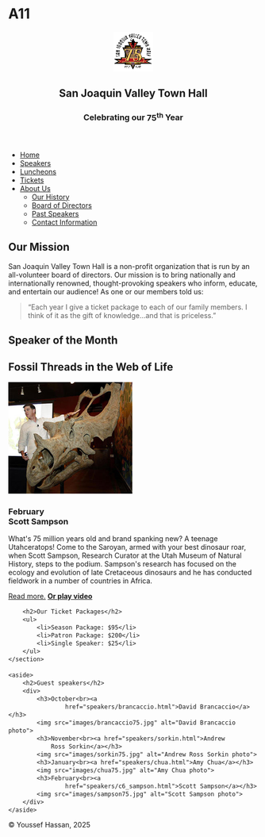 # A11
<!DOCTYPE html>
<html lang="en">

<head>
	<meta charset="utf-8">
	<meta name="viewport" content="width=device-width, initial-scale=1">
	<title>San Joaquin Valley Town Hall</title>
	<link rel="shortcut icon" href="images/favicon.ico">
	<link rel="stylesheet" href="styles/c8_main.css">
	<link rel="stylesheet" href="styles/slicknav.css">
	<script src="https://code.jquery.com/jquery-3.6.0.min.js"></script>
	<script src="js/jquery.slicknav.min.js"></script>
	<script type="text/javascript">
		$(document).ready(function(){
			$('#nav_menu').slicknav({prependTo:"#mobile_menu"});
		});
	</script>
</head>

<body>
<header>
	<img src="images/town_hall_logo.gif" alt="Town Hall logo" height="80">
	<h2>San Joaquin Valley Town Hall</h2>
	<h3>Celebrating our <span
			class="shadow">75<sup>th</sup></span> Year</h3>
</header>

<nav id="mobile_menu"></nav>
<nav id="nav_menu">
	<ul>
		<li><a class="current" href="index.html">Home</a></li>
		<li><a href="#">Speakers</a></li>
		<li><a href="#">Luncheons</a></li>
		<li><a href="#">Tickets</a></li>
		<li><a href="#">About Us</a>
			<ul>
				<li><a href="#">Our History</a></li>
				<li><a href="#">Board of Directors</a></li>
				<li><a href="#">Past Speakers</a></li>
				<li><a href="#">Contact Information</a></li>
			</ul>
		</li>
	</ul>
</nav>
<main>
	<section>
		<h2>Our Mission</h2>
		<p>San Joaquin Valley Town Hall is a non-profit
			organization that is run by an
			all-volunteer board of directors. Our mission is to
			bring nationally and
			internationally renowned, thought-provoking speakers
			who inform, educate,
			and entertain our audience! As one or our members told us:</p>
		<blockquote>&ldquo;Each year I give a ticket package to
			each of our family members.
			I think of it as the gift of knowledge...and that is
			priceless.&rdquo;</blockquote>
		<h1>Speaker of the Month</h1>
		<article>
			<h2>Fossil Threads in the Web of Life</h2>
			<img src="images/sampson_dinosaur.jpg" alt="Scott
Sampson with dinosaur">
			<h3>February<br>
				Scott Sampson</h3>
			<p>What's 75 million years old and brand spanking new?
				A teenage Utahceratops!
				Come to the Saroyan, armed with your best dinosaur
				roar, when Scott Sampson, Research
				Curator at the Utah Museum of Natural History, steps
				to the podium. Sampson's research
				has focused on the ecology and evolution of late
				Cretaceous dinosaurs and he has conducted
				fieldwork in a number of countries in Africa.</p>
			<p><a href="speakers/c6_sampson.html">Read
				more.</a>&nbsp;<b><a href="media/sampson.mp4" target="_blank">Or play
				video</a></b></p>
		</article>

		<h2>Our Ticket Packages</h2>
		<ul>
			<li>Season Package: $95</li>
			<li>Patron Package: $200</li>
			<li>Single Speaker: $25</li>
		</ul>
	</section>

	<aside>
		<h2>Guest speakers</h2>
		<div>
			<h3>October<br><a
					href="speakers/brancaccio.html">David Brancaccio</a></h3>
			<img src="images/brancaccio75.jpg" alt="David Brancaccio photo">
			<h3>November<br><a href="speakers/sorkin.html">Andrew
				Ross Sorkin</a></h3>
			<img src="images/sorkin75.jpg" alt="Andrew Ross Sorkin photo">
			<h3>January<br><a href="speakers/chua.html">Amy Chua</a></h3>
			<img src="images/chua75.jpg" alt="Amy Chua photo">
			<h3>February<br><a
					href="speakers/c6_sampson.html">Scott Sampson</a></h3>
			<img src="images/sampson75.jpg" alt="Scott Sampson photo">
		</div>
	</aside>
</main>
<footer>
	<p>&copy; Youssef Hassan, 2025 </p>
</footer>
</body>
</html>
